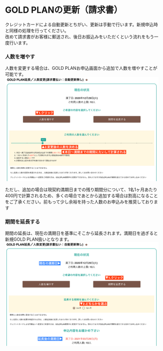 # GOLD PLANの更新（請求書）
クレジットカードによる自動更新とちがい、更新は手動で行います。新規申込時と同様の処理を行ってください。  
改めて請求書がお客様に郵送され、後日お振込みをいただくという流れをもう一度行います。  
### 人数を増やす
人数を変更する場合は、GOLD PLANお申込画面から追加で人数を増やすことが可能です。  
![人数の変更](./price/price5.png)

ただし、追加の場合は現契約満期日までの残り期間分について、1名1ヶ月あたり400円で計算されるため、多くの場合であとから追加する場合は割高になることをご了承ください。前もって少し余裕を持った人数のお申込みを推奨しております

### 期間を延長する
期間の延長は、現在の満期日を基準にそこから延長されます。満期日を過ぎると新規GOLD PLAN扱いとなります。
![期間を延長する](./price/price6.png)